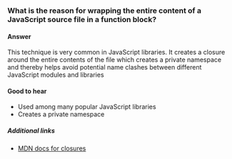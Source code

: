 ### What is the reason for wrapping the entire content of a JavaScript source file in a function block?


#### Answer

This technique is very common in JavaScript libraries. It creates a closure around the entire contents of the file which creates a private namespace and thereby helps avoid potential name clashes between different JavaScript modules and libraries

#### Good to hear

* Used among many popular JavaScript libraries
* Creates a private namespace

##### Additional links

* [MDN docs for closures](https://developer.mozilla.org/en-US/docs/Web/JavaScript/Closures)

<!-- tags: (javascript) -->

